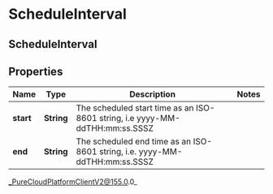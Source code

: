 # ScheduleInterval

## ScheduleInterval

## Properties

|Name | Type | Description | Notes|
|------------ | ------------- | ------------- | -------------|
| **start** | **String** | The scheduled start time as an ISO-8601 string, i.e yyyy-MM-ddTHH:mm:ss.SSSZ | |
| **end** | **String** | The scheduled end time as an ISO-8601 string, i.e. yyyy-MM-ddTHH:mm:ss.SSSZ | |



_PureCloudPlatformClientV2@155.0.0_
